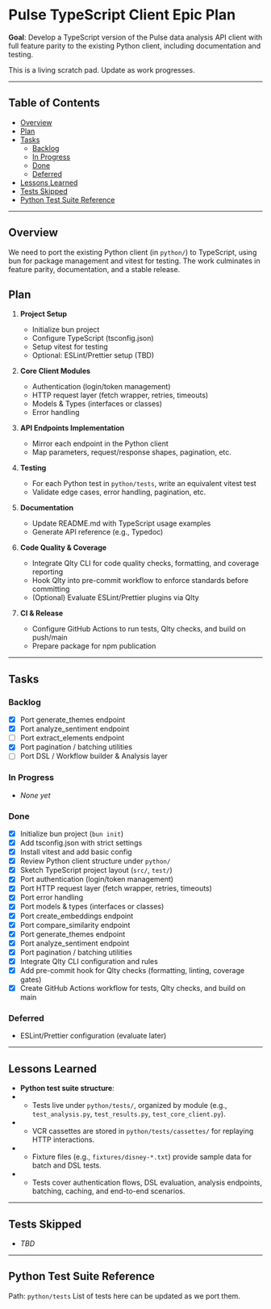 # Pulse TypeScript Client Epic Plan

**Goal**: Develop a TypeScript version of the Pulse data analysis API client
with full feature parity to the existing Python client, including documentation
and testing.

This is a living scratch pad. Update as work progresses.

---

 ## Table of Contents

 - [Overview](#overview)
 - [Plan](#plan)
 - [Tasks](#tasks)
   - [Backlog](#backlog)
   - [In Progress](#in-progress)
   - [Done](#done)
   - [Deferred](#deferred)
 - [Lessons Learned](#lessons-learned)
 - [Tests Skipped](#tests-skipped)
 - [Python Test Suite Reference](#python-test-suite-reference)

 ---

 ## Overview

 We need to port the existing Python client (in `python/`) to TypeScript,
 using bun for package management and vitest for testing. The work
 culminates in feature parity, documentation, and a stable release.

 ## Plan

 1. **Project Setup**  
    - Initialize bun project  
    - Configure TypeScript (tsconfig.json)  
    - Setup vitest for testing  
    - Optional: ESLint/Prettier setup (TBD)

 2. **Core Client Modules**  
    - Authentication (login/token management)  
    - HTTP request layer (fetch wrapper, retries, timeouts)  
    - Models & Types (interfaces or classes)  
    - Error handling

 3. **API Endpoints Implementation**  
    - Mirror each endpoint in the Python client  
    - Map parameters, request/response shapes, pagination, etc.

 4. **Testing**  
    - For each Python test in `python/tests`, write an equivalent vitest test  
    - Validate edge cases, error handling, pagination, etc.

 5. **Documentation**  
    - Update README.md with TypeScript usage examples  
    - Generate API reference (e.g., Typedoc)

6. **Code Quality & Coverage**  
   - Integrate Qlty CLI for code quality checks, formatting, and coverage reporting  
   - Hook Qlty into pre-commit workflow to enforce standards before committing  
   - (Optional) Evaluate ESLint/Prettier plugins via Qlty

7. **CI & Release**  
   - Configure GitHub Actions to run tests, Qlty checks, and build on push/main  
   - Prepare package for npm publication

 ---

 ## Tasks

### Backlog

  <!-- API Endpoints Implementation -->  
  - [x] Port generate_themes endpoint  
  - [x] Port analyze_sentiment endpoint  
  - [ ] Port extract_elements endpoint  
  - [x] Port pagination / batching utilities  
  - [ ] Port DSL / Workflow builder & Analysis layer  
  <!-- Quality & CI Tasks -->

### In Progress

 - _None yet_

### Done

  - [x] Initialize bun project (`bun init`)
  - [x] Add tsconfig.json with strict settings
  - [x] Install vitest and add basic config
  - [x] Review Python client structure under `python/`
  - [x] Sketch TypeScript project layout (`src/`, `test/`)
  - [x] Port authentication (login/token management)
  - [x] Port HTTP request layer (fetch wrapper, retries, timeouts)
  - [x] Port error handling
  - [x] Port models & types (interfaces or classes)
  - [x] Port create_embeddings endpoint
  - [x] Port compare_similarity endpoint
  - [x] Port generate_themes endpoint
  - [x] Port analyze_sentiment endpoint
  - [x] Port pagination / batching utilities
  - [x] Integrate Qlty CLI configuration and rules
  - [x] Add pre-commit hook for Qlty checks (formatting, linting, coverage gates)
  - [x] Create GitHub Actions workflow for tests, Qlty checks, and build on main

 ### Deferred

 - ESLint/Prettier configuration (evaluate later)

 ---

 ## Lessons Learned

- **Python test suite structure**:
-  - Tests live under `python/tests/`, organized by module (e.g., `test_analysis.py`, `test_results.py`, `test_core_client.py`).
-  - VCR cassettes are stored in `python/tests/cassettes/` for replaying HTTP interactions.
-  - Fixture files (e.g., `fixtures/disney-*.txt`) provide sample data for batch and DSL tests.
-  - Tests cover authentication flows, DSL evaluation, analysis endpoints, batching, caching, and end-to-end scenarios.

 ---

 ## Tests Skipped

 - _TBD_

 ---

 ## Python Test Suite Reference

Path: `python/tests`
 List of tests here can be updated as we port them.